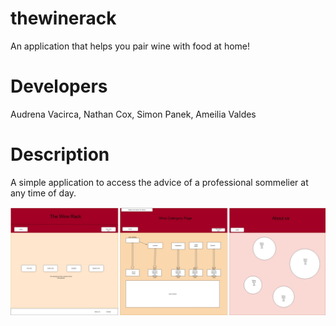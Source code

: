 # thewinerack
An application that helps you pair wine with food at home!

# Developers

Audrena Vacirca, Nathan Cox, Simon Panek, Ameilia Valdes

# Description

A simple application to access the advice of a professional sommelier at any time of day.

![WireFrame Image](img/wireframe.png)

